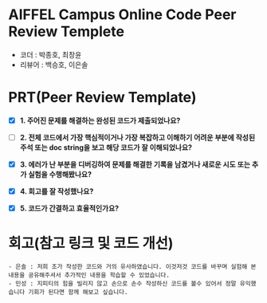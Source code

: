 # AIFFEL Campus Online Code Peer Review Templete
- 코더 : 박종호, 최창윤
- 리뷰어 : 백승호, 이은솔


# PRT(Peer Review Template)
- [x]  **1. 주어진 문제를 해결하는 완성된 코드가 제출되었나요?**
    
      
    
- [ ]  **2. 전체 코드에서 가장 핵심적이거나 가장 복잡하고 이해하기 어려운 부분에 작성된 
주석 또는 doc string을 보고 해당 코드가 잘 이해되었나요?**
   

        
- [x]  **3. 에러가 난 부분을 디버깅하여 문제를 해결한 기록을 남겼거나
새로운 시도 또는 추가 실험을 수행해봤나요?**
   
    
        
- [x]  **4. 회고를 잘 작성했나요?**
   
   
        
- [x]  **5. 코드가 간결하고 효율적인가요?**
    
    


# 회고(참고 링크 및 코드 개선)
```
- 은솔 : 저희 조가 작성한 코드와 거의 유사하였습니다. 이것저것 코드를 바꾸며 실험해 본 내용을 공유해주셔서 추가적인 내용을 학습할 수 있었습니다.    
- 민성 : 지피티의 힘을 빌리지 않고 손으로 손수 작성하신 코드를 볼수 있어서 정말 유익했습니다 기회가 된다면 함께 해보고 싶습니다.
```
